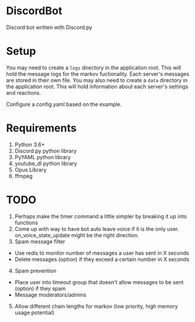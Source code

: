 # DiscordBot
Discord bot written with Discord.py

# Setup
You may need to create a `logs` directory in the application root. This will hold the message logs for the markov fuctionality. Each server's messages are stored in their own file.
You may also need to create a `data` directory in the application root. This will hold information about each server's settings and reactions.

Configure a config.yaml based on the example.

# Requirements
1. Python 3.6+
2. Discord.py python library
3. PyYAML python library
4. youtube_dl python library
5. Opus Library
6. ffmpeg

# TODO
1. Perhaps make the timer command a little simpler by breaking it up into functions
2. Come up with way to have bot auto leave voice if it is the only user. on_voice_state_update might be the right direction.
3. Spam message filter
  * Use redis to monitor number of messages a user has sent in X seconds
  * Delete messages (option) if they exceed a certain number in X seconds
4. Spam prevention
  * Place user into timeout group that doesn't allow messages to be sent (option) if they spam
  * Message moderators/admins
5. Allow different chain lengths for markov (low priority, high memory usage potential)